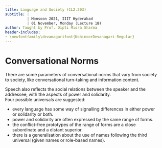 ```yaml
---
title: Language and Society (CL2.203)
subtitle: |
          | Monsoon 2021, IIIT Hyderabad
          | 01 November, Monday (Lecture 18)
author: Taught by Prof. Dipti Misra Sharma
header-includes:
- \newfontfamily\devanagarifont{KohinoorDevanagari-Regular}
---
```


# Conversational Norms
There are some parameters of conversational norms that vary from society to society, like conversational turn-taking and information content.  

Speech also reflects the social relations between the speaker and the addressee, with the aspects of power and solidarity.  
Four possible universals are suggested:

* every language has some way of signalling differences in either power or solidarity or both.
* power and solidarity are often expressed by the same range of forms.
* the conflict-free prototypes of the range of forms are a close subordinate and a distant superior.
* there is a generalisation about the use of names following the third universal (given names or role-based names).
